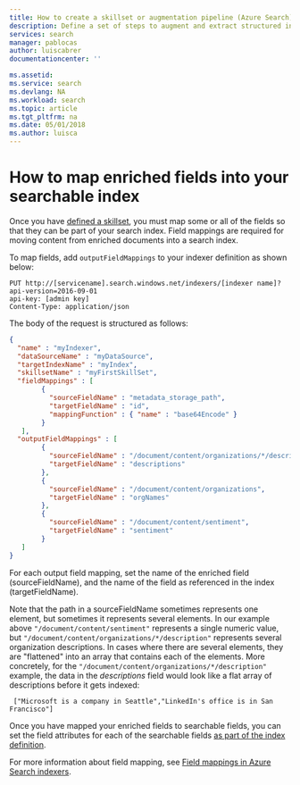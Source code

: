 ```yaml
---
title: How to create a skillset or augmentation pipeline (Azure Search) | Microsoft Docs
description: Define a set of steps to augment and extract structured information from your data
services: search
manager: pablocas
author: luiscabrer
documentationcenter: ''

ms.assetid: 
ms.service: search
ms.devlang: NA
ms.workload: search
ms.topic: article
ms.tgt_pltfrm: na
ms.date: 05/01/2018
ms.author: luisca
---
```


# How to map enriched fields into your searchable index

Once you have [defined a skillset](cognitive-search-defining-skillset.md), you must map some or all of the fields so that they can be part of your search index. Field mappings are required for moving content from enriched documents into a search index.

To map fields, add `outputFieldMappings` to your indexer definition as shown below:

```http
PUT http://[servicename].search.windows.net/indexers/[indexer name]?api-version=2016-09-01
api-key: [admin key]
Content-Type: application/json
```

The body of the request is structured as follows:

```json
{
  "name" : "myIndexer",
  "dataSourceName" : "myDataSource",
  "targetIndexName" : "myIndex",
  "skillsetName" : "myFirstSkillSet",
  "fieldMappings" : [
        {
          "sourceFieldName" : "metadata_storage_path",
          "targetFieldName" : "id",
          "mappingFunction" : { "name" : "base64Encode" }
        }
   ],
  "outputFieldMappings" : [
        {
          "sourceFieldName" : "/document/content/organizations/*/description", 
          "targetFieldName" : "descriptions"
        },
        {
          "sourceFieldName" : "/document/content/organizations", 
          "targetFieldName" : "orgNames"
        },
        {
          "sourceFieldName" : "/document/content/sentiment", 
          "targetFieldName" : "sentiment"
        }
   ]
}
```
For each output field mapping, set the name of the enriched field (sourceFieldName), and the name of the field as referenced in the index (targetFieldName).

Note that the path in a sourceFieldName sometimes represents one element, but sometimes it represents several elements. In our example above ```"/document/content/sentiment"``` represents a single numeric value, but ```"/document/content/organizations/*/description"``` represents several organization descriptions.  In cases where there are several elements, they are "flattened" into an array that contains each of the elements. More concretely, for the ```"/document/content/organizations/*/description"``` example, the data in the *descriptions* field would look like a flat array of descriptions before it gets indexed:

```
 ["Microsoft is a company in Seattle","LinkedIn's office is in San Francisco"]
```

Once you have mapped your enriched fields to searchable fields, you can set the field attributes for each of the searchable fields [as part of the index definition](/search-what-is-an-index.md).

For more information about field mapping, see [Field mappings in Azure Search indexers](search-indexer-field-mappings.md).










